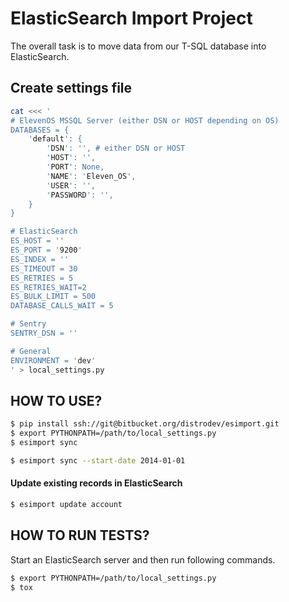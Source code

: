 # ElasticSearch Import Project

The overall task is to move data from our T-SQL database into ElasticSearch.

## Create settings file

```bash
cat <<< '
# ElevenOS MSSQL Server (either DSN or HOST depending on OS)
DATABASES = {
    'default': {
        'DSN': '', # either DSN or HOST
        'HOST': '',
        'PORT': None,
        'NAME': 'Eleven_OS',
        'USER': '',
        'PASSWORD': '',
    }
}

# ElasticSearch
ES_HOST = ''
ES_PORT = '9200'
ES_INDEX = ''
ES_TIMEOUT = 30
ES_RETRIES = 5
ES_RETRIES_WAIT=2
ES_BULK_LIMIT = 500
DATABASE_CALLS_WAIT = 5

# Sentry
SENTRY_DSN = ''

# General
ENVIRONMENT = 'dev'
' > local_settings.py
```

## HOW TO USE?

```bash
$ pip install ssh://git@bitbucket.org/distrodev/esimport.git
$ export PYTHONPATH=/path/to/local_settings.py
$ esimport sync
```

```bash
$ esimport sync --start-date 2014-01-01
```

#### Update existing records in ElasticSearch

```bash
$ esimport update account
```

## HOW TO RUN TESTS?

Start an ElasticSearch server and then run following commands.

```bash
$ export PYTHONPATH=/path/to/local_settings.py
$ tox
```
